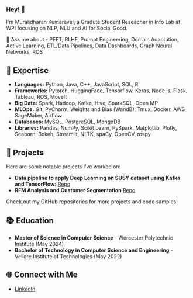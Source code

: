 ### Hey! 👋

<!--
**murali22chan/murali22chan** is a ✨ _special_ ✨ repository because its `README.md` (this file) appears on your GitHub profile.

Here are some ideas to get you started:

- 🔭 I’m currently working on ...
- 🌱 I’m currently learning ...
- 👯 I’m looking to collaborate on ...
- 🤔 I’m looking for help with ...
- 💬 Ask me about ...
- 📫 How to reach me: ...
- 😄 Pronouns: ...
- ⚡ Fun fact: ...
## 💼 Experience

- **Machine Learning Engineer** at XYZ Company (Year - Present)
  - Developed and deployed ML models for predicting customer behavior, resulting in a 20% increase in sales.
  - Collaborated with cross-functional teams to identify and implement ML opportunities across various business units.

- **Data Scientist Intern** at ABC Company (Year)
  - Conducted exploratory data analysis and developed predictive models for customer churn prediction.
  - Presented findings and recommendations to the management team, leading to a 15% reduction in churn rate.
-->



I'm Muralidharan Kumaravel, a Gradute Student Reseacher in Info Lab at WPI focusing on NLP, NLU and AI for Social Good.

💬 Ask me about - PEFT, RLHF, Prompt Engineering, Domain Adaptation, Active Learning, ETL/Data Pipelines, Data Dashboards, Graph Neural Networks, ROS

## 🧠 Expertise
- **Languages:** Python, Java, C++, JavaScript, SQL, R
- **Frameworks:** Pytorch, HuggingFace, Tensorflow, Keras, Node.js, Flask, Tableau, ROS, MoveIt
- **Big Data:** Spark, Hadoop, Kafka, Hive, SparkSQL, Open MP
- **MLOps:** Git, PyCharm, Weights and Bias (WandB), Tmux, Docker, AWS SageMaker, Airflow
- **Databases:** MySQL, PostgreSQL, MongoDB
- **Libraries:** Pandas, NumPy, Scikit Learn, PySpark, Matplotlib, Plotly, Seaborn, Bokeh, Streamlit, NLTK, spaCy, OpenCV, rospy

## 🚀 Projects

Here are some notable projects I've worked on:

- **Data pipeline to apply Deep Learning on SUSY dataset using Kafka and TensorFlow:** [Repo](https://github.com/murali22chan/Datapipeline-to-Apply-Deep-learning-on-SUSY-dataset-using-Kafka-and-TensorFlow)
- **RFM Analysis and Customer Segmentation** [Repo](https://github.com/murali22chan/RFM-Analysis-and-Customer-Segmentation)


Check out my GitHub repositories for more projects and code samples!

## 📚 Education

- **Master of Science in Computer Science** - Worcester Polytechnic Institute (May 2024)
- **Bachelor of Technology in Computer Science and Engineering** - Vellore Institute of Technologies (May 2022)



## 🌐 Connect with Me

- [LinkedIn](https://www.linkedin.com/in/muralidharan-k-cs/)




